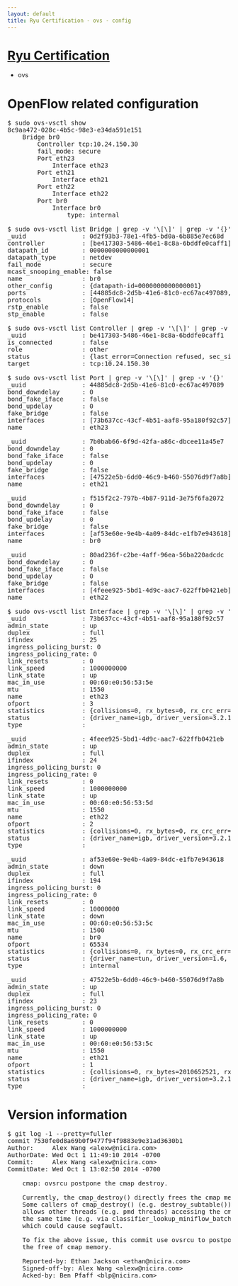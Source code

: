 ```yaml
---
layout: default
title: Ryu Certification - ovs - config
---
```

# [Ryu Certification](http://osrg.github.io/ryu/certification.html)
* ovs 

# OpenFlow related configuration
<pre>
$ sudo ovs-vsctl show
8c9aa472-028c-4b5c-98e3-e34da591e151
    Bridge br0
        Controller tcp:10.24.150.30
        fail_mode: secure
        Port eth23
            Interface eth23
        Port eth21
            Interface eth21
        Port eth22
            Interface eth22
        Port br0
            Interface br0
                type: internal

$ sudo ovs-vsctl list Bridge | grep -v '\[\]' | grep -v '{}'
_uuid               : 0d2f93b3-78e1-4fb5-bd0a-6b885e7ec68d
controller          : [be417303-5486-46e1-8c8a-6bddfe0caff1]
datapath_id         : 0000000000000001
datapath_type       : netdev
fail_mode           : secure
mcast_snooping_enable: false
name                : br0
other_config        : {datapath-id=0000000000000001}
ports               : [44885dc8-2d5b-41e6-81c0-ec67ac497089, 7b0bab66-6f9d-42fa-a86c-dbcee11a45e7, 80ad236f-c2be-4aff-96ea-56ba220adcdc, f515f2c2-797b-4b87-911d-3e75f6fa2072]
protocols           : [OpenFlow14]
rstp_enable         : false
stp_enable          : false

$ sudo ovs-vsctl list Controller | grep -v '\[\]' | grep -v '{}'
_uuid               : be417303-5486-46e1-8c8a-6bddfe0caff1
is_connected        : false
role                : other
status              : {last_error=Connection refused, sec_since_connect=667, sec_since_disconnect=5, state=BACKOFF}
target              : tcp:10.24.150.30

$ sudo ovs-vsctl list Port | grep -v '\[\]' | grep -v '{}'
_uuid               : 44885dc8-2d5b-41e6-81c0-ec67ac497089
bond_downdelay      : 0
bond_fake_iface     : false
bond_updelay        : 0
fake_bridge         : false
interfaces          : [73b637cc-43cf-4b51-aaf8-95a180f92c57]
name                : eth23

_uuid               : 7b0bab66-6f9d-42fa-a86c-dbcee11a45e7
bond_downdelay      : 0
bond_fake_iface     : false
bond_updelay        : 0
fake_bridge         : false
interfaces          : [47522e5b-6dd0-46c9-b460-55076d9f7a8b]
name                : eth21

_uuid               : f515f2c2-797b-4b87-911d-3e75f6fa2072
bond_downdelay      : 0
bond_fake_iface     : false
bond_updelay        : 0
fake_bridge         : false
interfaces          : [af53e60e-9e4b-4a09-84dc-e1fb7e943618]
name                : br0

_uuid               : 80ad236f-c2be-4aff-96ea-56ba220adcdc
bond_downdelay      : 0
bond_fake_iface     : false
bond_updelay        : 0
fake_bridge         : false
interfaces          : [4feee925-5bd1-4d9c-aac7-622ffb0421eb]
name                : eth22

$ sudo ovs-vsctl list Interface | grep -v '\[\]' | grep -v '{}'
_uuid               : 73b637cc-43cf-4b51-aaf8-95a180f92c57
admin_state         : up
duplex              : full
ifindex             : 25
ingress_policing_burst: 0
ingress_policing_rate: 0
link_resets         : 0
link_speed          : 1000000000
link_state          : up
mac_in_use          : 00:60:e0:56:53:5e
mtu                 : 1550
name                : eth23
ofport              : 3
statistics          : {collisions=0, rx_bytes=0, rx_crc_err=0, rx_dropped=0, rx_errors=0, rx_frame_err=0, rx_over_err=0, rx_packets=0, tx_bytes=3816497204, tx_dropped=0, tx_errors=0, tx_packets=5407643}
status              : {driver_name=igb, driver_version=3.2.10-k, firmware_version=2.10-9}
type                : 

_uuid               : 4feee925-5bd1-4d9c-aac7-622ffb0421eb
admin_state         : up
duplex              : full
ifindex             : 24
ingress_policing_burst: 0
ingress_policing_rate: 0
link_resets         : 0
link_speed          : 1000000000
link_state          : up
mac_in_use          : 00:60:e0:56:53:5d
mtu                 : 1550
name                : eth22
ofport              : 2
statistics          : {collisions=0, rx_bytes=0, rx_crc_err=0, rx_dropped=0, rx_errors=0, rx_frame_err=0, rx_over_err=0, rx_packets=0, tx_bytes=3097559982, tx_dropped=0, tx_errors=0, tx_packets=47905337}
status              : {driver_name=igb, driver_version=3.2.10-k, firmware_version=2.10-9}
type                : 

_uuid               : af53e60e-9e4b-4a09-84dc-e1fb7e943618
admin_state         : down
duplex              : full
ifindex             : 194
ingress_policing_burst: 0
ingress_policing_rate: 0
link_resets         : 0
link_speed          : 10000000
link_state          : down
mac_in_use          : 00:60:e0:56:53:5c
mtu                 : 1500
name                : br0
ofport              : 65534
statistics          : {collisions=0, rx_bytes=0, rx_crc_err=0, rx_dropped=0, rx_errors=0, rx_frame_err=0, rx_over_err=0, rx_packets=0, tx_bytes=0, tx_dropped=0, tx_errors=0, tx_packets=0}
status              : {driver_name=tun, driver_version=1.6, firmware_version=N/A}
type                : internal

_uuid               : 47522e5b-6dd0-46c9-b460-55076d9f7a8b
admin_state         : up
duplex              : full
ifindex             : 23
ingress_policing_burst: 0
ingress_policing_rate: 0
link_resets         : 0
link_speed          : 1000000000
link_state          : up
mac_in_use          : 00:60:e0:56:53:5c
mtu                 : 1550
name                : eth21
ofport              : 1
statistics          : {collisions=0, rx_bytes=2010652521, rx_crc_err=0, rx_dropped=0, rx_errors=0, rx_frame_err=0, rx_over_err=0, rx_packets=75846733, tx_bytes=0, tx_dropped=0, tx_errors=0, tx_packets=0}
status              : {driver_name=igb, driver_version=3.2.10-k, firmware_version=2.10-9}
type                : 
</pre>

# Version information
<pre>
$ git log -1 --pretty=fuller
commit 7530fe0d8a69b0f9477f94f9883e9e31ad3630b1
Author:     Alex Wang &lt;alexw@nicira.com&gt;
AuthorDate: Wed Oct 1 11:49:10 2014 -0700
Commit:     Alex Wang &lt;alexw@nicira.com&gt;
CommitDate: Wed Oct 1 13:02:50 2014 -0700

    cmap: ovsrcu postpone the cmap destroy.
    
    Currently, the cmap_destroy&#40;&#41; directly frees the cmap memory.
    Some callers of cmap_destroy&#40;&#41; &#40;e.g. destroy_subtable&#40;&#41;&#41; still
    allows other threads &#40;e.g. pmd threads&#41; accessing the cmap at
    the same time &#40;e.g. via classifier_lookup_miniflow_batch&#40;&#41;&#41;,
    which could cause segfault.
    
    To fix the above issue, this commit use ovsrcu to postpone
    the free of cmap memory.
    
    Reported-by: Ethan Jackson &lt;ethan@nicira.com&gt;
    Signed-off-by: Alex Wang &lt;alexw@nicira.com&gt;
    Acked-by: Ben Pfaff &lt;blp@nicira.com&gt;
</pre>
